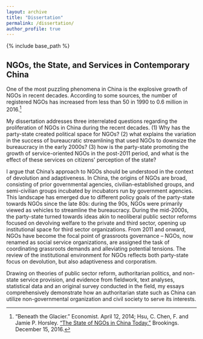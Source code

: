 ```yaml
---
layout: archive
title: "Dissertation"
permalink: /dissertation/
author_profile: true
---
```


{% include base_path %}

## **NGOs, the State, and Services in Contemporary China**

One of the most puzzling phenomena in China is the explosive growth of NGOs in recent decades. According to some sources, the number of registered NGOs has increased from less than 50 in 1990 to 0.6 million in 2016.[^1]

My dissertation addresses three interrelated questions regarding the proliferation of NGOs in China during the recent decades. (1) Why has the party-state created political space for NGOs? (2) what explains the variation in the success of bureaucratic streamlining that used NGOs to downsize the bureaucracy in the early 2000s? (3) how is the party-state promoting the growth of service-oriented NGOs in the post-2011 period, and what is the effect of these services on citizens' perception of the state?

I argue that China’s approach to NGOs should be understood in the context of devolution and adaptiveness. In China, the origins of NGOs are broad, consisting of prior governmental agencies, civilian-established groups, and semi-civilian groups incubated by incubators run by government agencies. This landscape has emerged due to different policy goals of the party-state towards NGOs since the late 80s: during the 90s, NGOs were primarily viewed as vehicles to streamline the bureaucracy. During the mid-2000s, the party-state turned towards ideas akin to neoliberal public sector reforms focused on devolving welfare to the private and third sector, opening up institutional space for third sector organizations. From 2011 and onward, NGOs have become the focal point of grassroots governance – NGOs, now renamed as social service organizations, are assigned the task of coordinating grassroots demands and alleviating potential tensions. The review of the institutional environment for NGOs reflects both party-state focus on devolution, but also adaptiveness and corporatism.

Drawing on theories of public sector reform, authoritarian politics, and non-state service provision, and evidence from fieldwork, text analyses, statistical data and an original survey conducted in the field, my essays comprehensively demonstrate how an authoritarian state such as China can utilize non-governmental organization and civil society to serve its interests.

[^1]: “Beneath the Glacier.” Economist. April 12, 2014; Hsu, C. Chen, F. and Jamie P. Horsley. [“The State of NGOs in China Today.”](https://www.brookings.edu/blog/up-front/2016/12/15/the-state-of-ngos-in-china-today/) Brookings. December 15, 2016.
